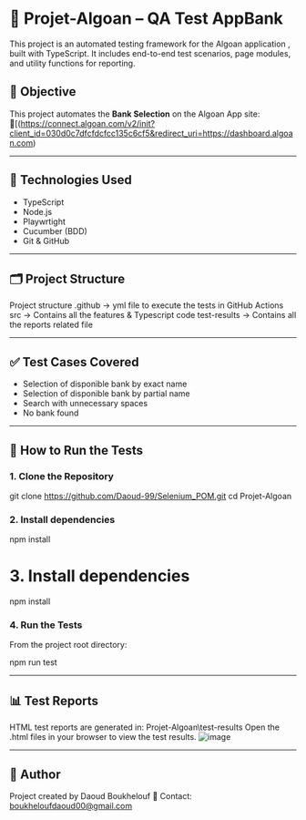 #  🚀 Projet-Algoan – QA Test AppBank

This project is an automated testing framework for the Algoan application , built with TypeScript. It includes end-to-end test scenarios, page modules, and utility functions for reporting.

## 📌 Objective

This project automates the **Bank Selection** on the Algoan App site:  
🔗[(https://connect.algoan.com/v2/init?client_id=030d0c7dfcfdcfcc135c6cf5&redirect_uri=https://dashboard.algoan.com)

---

## 🧰 Technologies Used

- TypeScript
- Node.js 
- Playwrtight 
- Cucumber (BDD)
- Git & GitHub

---

## 🗂️ Project Structure

Project structure
.github -> yml file to execute the tests in GitHub Actions
src -> Contains all the features & Typescript code
test-results -> Contains all the reports related file


---

## ✅ Test Cases Covered

- Selection of disponible bank by exact name
- Selection of disponible bank by partial name 
- Search with unnecessary spaces
- No bank found 

---

## 🚀 How to Run the Tests

### 1. Clone the Repository

git clone https://github.com/Daoud-99/Selenium_POM.git
cd Projet-Algoan

### 2. Install dependencies
npm install

# 3. Install dependencies
npm install

### 4. Run the Tests

From the project root directory:

npm run test

---
## 📊 Test Reports

HTML test reports are generated in: Projet-Algoan\test-results
Open the .html files in your browser to view the test results.
![image](https://github.com/user-attachments/assets/ae402715-c4a0-4832-ace6-99bb42f24243)




---
## 🙌 Author
Project created by Daoud Boukhelouf
📧 Contact: boukheloufdaoud00@gmail.com

















